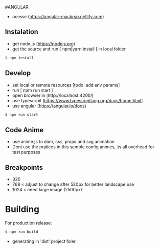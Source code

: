 #ANGULAR

- acesse (https://angular-maubrsp.netlify.com)

## Instalation

- get node.js (https://nodejs.org)
- get the source and run [ npm|yarn install ] in local folder

```sh
$ npm install
```

## Develop

- set local or remote resources [todo: add env params]
- run [ npm run start ]
- open browser in (http://localhost:4200/)
- use typescrpit (https://www.typescriptlang.org/docs/home.html)
- use angular (https://angular.io/docs)

```sh
$ npm run start
```

## Code Anime

- use anime.js to dom, css, props and svg animation
- Dont use the pratices in this sample config animes, its all overhead for test purposes

## Breakpoints

- 320
- 768 < adjust to change after 520px for better landscape use
- 1024 < need large image (2500px)

# Building

For production release:

```sh
$ npm run build
```

- generating in 'dist' project foler
